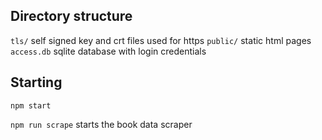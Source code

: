 ## Directory structure

`tls/` self signed key and crt files used for https
`public/` static html pages
`access.db` sqlite database with login credentials


## Starting

`npm start`

`npm run scrape` starts the book data scraper
